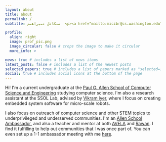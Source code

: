 ```yaml
---
layout: about
title: about
permalink: /
subtitle: مىكائل ئىبراھىم  <p><a href="mailto:micibr@cs.washington.edu">micibr (at) cs (dot) washington (dot) edu</a></p>

profile:
  align: right
  image: prof_pic.png
  image_circular: false # crops the image to make it circular
  more_info: >

news: true # includes a list of news items
latest_posts: false # includes a list of the newest posts
selected_papers: true # includes a list of papers marked as "selected={true}"
social: true # includes social icons at the bottom of the page
---
```


Hi! I'm a current undergraduate at the [Paul G. Allen School of Computer Science and Engineering](https://www.cs.washington.edu) studying computer science. I'm also a research assistant at the SSOL Lab, advised by [Vikram Iyer](https://homes.cs.washington.edu/~vsiyer/), where I focus on creating embedded system software for micro-scale robots.

I also focus on outreach of computer science and other STEM topics to underprivileged and underserved communities. I'm an [Allen School Ambassador](https://www.cs.washington.edu/outreach/ambassador), and also a teacher and mentor at both [AVELA](http://students.washington.edu/avelauw/index.html) and [Rawan](https://www.rawanmentorship.org/). 
I find it fulfilling to help out communities that I was once part of. You can even set up a 1-1 ambassador meeting with me [here](https://UWCSEappointments.as.me/?location=https%3A%2F%2Fwashington.zoom.us%2Fmy%2Fmichaelibrahim).





<!--
Put your address / P.O. box / other info right below your picture. You can also disable any of these elements by editing `profile` property of the YAML header of your `_pages/about.md`. Edit `_bibliography/papers.bib` and Jekyll will render your [publications page](/al-folio/publications/) automatically.

Link to your social media connections, too. This theme is set up to use [Font Awesome icons](https://fontawesome.com/) and [Academicons](https://jpswalsh.github.io/academicons/), like the ones below. Add your Facebook, Twitter, LinkedIn, Google Scholar, or just disable all of them.
-->

